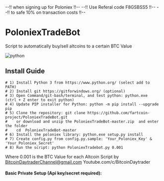 --!! when signing up for Poloniex  !!--
--!! Use Referal code F8GSBSS5 !!-- 
--!! to safe 10% on transaction costs !!--

# PoloniexTradeBot
Script to automatically buy/sell altcoins to a certain BTC Value

![python](https://img.shields.io/badge/python-2.7%20%26%203-blue.svg)

## Install Guide
```
# 1) Install Python 3 from https://www.python.org/ (select add to PATH)
# 2) Install git https://gitforwindows.org/ (optional)
# 3) Open Command/git-bash/terminal, and test python: python.exe  (ctrl + Z enter to exit python)
# 4) Update PIP installer for Python: python -m pip install --upgrade pip
# 5) Clone the repository: git clone https://github.com/fartcoin-project/PoloniexTradeBot.git
#    or download and unzip the PoloniexTradeBot-master.zip  and enter the folder
#    cd  PoloniexTradeBot-master
# 6) Install the poloniex library: python.exe setup.py install
# 7) Create config.py from config.py.sample: 'Your_Poloniex_Key' & 'Your_Poloniex_Secret'
# 8) Run the script: python PoloniexTradebot.py 0.001
```

Where 0.001 is the BTC Value for each Altcoin
Script by BitcoinDaytraderChannel@gmail.com
Youtube.com/c/BitcoinDaytrader

#### Basic Private Setup (Api key/secret required):

